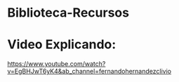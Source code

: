 # Biblioteca-Recursos

# Video Explicando:
https://www.youtube.com/watch?v=EgBHJwT6yK4&ab_channel=fernandohernandezclivio
